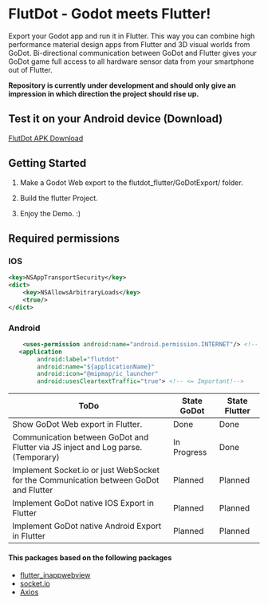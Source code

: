 # FlutDot - Godot meets Flutter!

Export your Godot app and run it in Flutter. This way you can combine high performance material design apps from Flutter and 3D visual worlds from GoDot.
Bi-directional communication between GoDot and Flutter gives your GoDot game full access to all hardware sensor data from your smartphone out of Flutter.

**Repository is currently under development and should only give an impression in which direction the project should rise up.**

## Test it on your Android device (Download)
[FlutDot APK Download](https://raw.githubusercontent.com/Celpear/FlutDot/main/APKBuilds/flutdot_test.apk)

## Getting Started

1. Make a Godot Web export to the flutdot_flutter/GoDotExport/ folder.

2. Build the flutter Project.

3. Enjoy the Demo. :)

## Required permissions

### IOS
```xml
<key>NSAppTransportSecurity</key>
<dict>
    <key>NSAllowsArbitraryLoads</key>
    <true/>
</dict>
```

### Android
```xml
    <uses-permission android:name="android.permission.INTERNET"/> <!-- <= Important!-->
   <application
        android:label="flutdot"
        android:name="${applicationName}"
        android:icon="@mipmap/ic_launcher"
        android:usesCleartextTraffic="true"> <!-- <= Important!-->
```


ToDo | State GoDot | State Flutter 
-------- | -------- | -------- 
Show GoDot Web export in Flutter. | Done   | Done
Communication between GoDot and Flutter via JS inject and Log parse. (Temporary) | In Progress   | Done
Implement Socket.io or just WebSocket for the Communication between GoDot and Flutter | Planned | Planned
Implement GoDot native IOS Export in Flutter | Planned | Planned
Implement GoDot native Android Export in Flutter | Planned | Planned


#### This packages based on the following packages
- [flutter_inappwebview](https://pub.dev/packages/flutter_inappwebview)
- [socket.io](https://socket.io/)
- [Axios](https://github.com/axios/axios)
